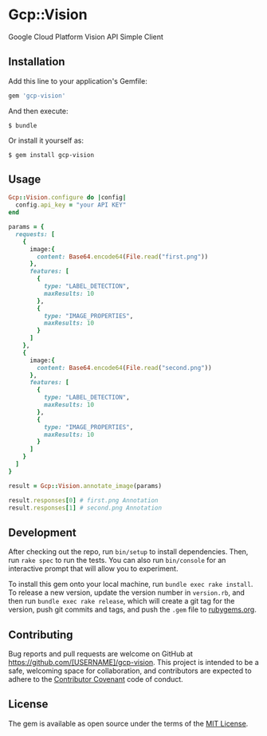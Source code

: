 # Gcp::Vision

Google Cloud Platform Vision API Simple Client

## Installation

Add this line to your application's Gemfile:

```ruby
gem 'gcp-vision'
```

And then execute:

    $ bundle

Or install it yourself as:

    $ gem install gcp-vision

## Usage

```ruby
Gcp::Vision.configure do |config|
  config.api_key = "your API KEY"
end

params = {
  requests: [
    {
      image:{
        content: Base64.encode64(File.read("first.png"))
      },
      features: [
        {
          type: "LABEL_DETECTION",
          maxResults: 10
        },
        {
          type: "IMAGE_PROPERTIES",
          maxResults: 10
        }
      ]
    },
    {
      image:{
        content: Base64.encode64(File.read("second.png"))
      },
      features: [
        {
          type: "LABEL_DETECTION",
          maxResults: 10
        },
        {
          type: "IMAGE_PROPERTIES",
          maxResults: 10
        }
      ]
    }
  ]
}

result = Gcp::Vision.annotate_image(params)

result.responses[0] # first.png Annotation
result.responses[1] # second.png Annotation
```

## Development

After checking out the repo, run `bin/setup` to install dependencies. Then, run `rake spec` to run the tests. You can also run `bin/console` for an interactive prompt that will allow you to experiment.

To install this gem onto your local machine, run `bundle exec rake install`. To release a new version, update the version number in `version.rb`, and then run `bundle exec rake release`, which will create a git tag for the version, push git commits and tags, and push the `.gem` file to [rubygems.org](https://rubygems.org).

## Contributing

Bug reports and pull requests are welcome on GitHub at https://github.com/[USERNAME]/gcp-vision. This project is intended to be a safe, welcoming space for collaboration, and contributors are expected to adhere to the [Contributor Covenant](http://contributor-covenant.org) code of conduct.


## License

The gem is available as open source under the terms of the [MIT License](http://opensource.org/licenses/MIT).

